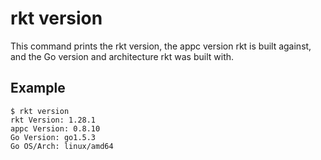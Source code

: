 # rkt version

This command prints the rkt version, the appc version rkt is built against, and the Go version and architecture rkt was built with.

## Example

```
$ rkt version
rkt Version: 1.28.1
appc Version: 0.8.10
Go Version: go1.5.3
Go OS/Arch: linux/amd64
